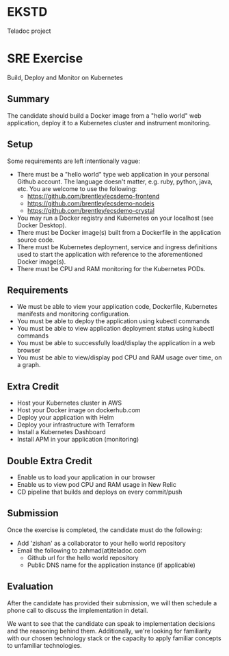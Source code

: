 # EKSTD
Teladoc project
# SRE Exercise
Build, Deploy and Monitor on Kubernetes

## Summary

The candidate should build a Docker image from a "hello world" web application, deploy it to a Kubernetes cluster and instrument monitoring.

## Setup
Some requirements are left intentionally vague:

  * There must be a "hello world" type web application in your personal Github account. The language doesn't matter, e.g. ruby, python, java, etc. You are welcome to use the following:
    * https://github.com/brentley/ecsdemo-frontend
    * https://github.com/brentley/ecsdemo-nodejs
    * https://github.com/brentley/ecsdemo-crystal
  * You may run a Docker registry and Kubernetes on your localhost (see Docker Desktop).
  * There must be Docker image(s) built from a Dockerfile in the application source code.
  * There must be Kubernetes deployment, service and ingress definitions used to start the application with reference to the aforementioned Docker image(s).
  * There must be CPU and RAM monitoring for the Kubernetes PODs.

## Requirements
  * We must be able to view your application code, Dockerfile, Kubernetes manifests and monitoring configuration.
  * You must be able to deploy the application using kubectl commands
  * You must be able to view application deployment status using kubectl commands
  * You must be able to successfully load/display the application in a web browser
  * You must be able to view/display pod CPU and RAM usage over time, on a graph.

## Extra Credit
  * Host your Kubernetes cluster in AWS
  * Host your Docker image on dockerhub.com
  * Deploy your application with Helm
  * Deploy your infrastructure with Terraform
  * Install a Kubernetes Dashboard
  * Install APM in your application (monitoring)

## Double Extra Credit
  * Enable us to load your application in our browser
  * Enable us to view pod CPU and RAM usage in New Relic
  * CD pipeline that builds and deploys on every commit/push

## Submission
Once the exercise is completed, the candidate must do the following:

 * Add 'zishan' as a collaborator to your hello world repository
 * Email the following to zahmad(at)teladoc.com
   * Github url for the hello world repository
   * Public DNS name for the application instance (if applicable)

## Evaluation
After the candidate has provided their submission, we will then schedule a phone call to discuss the implementation in detail.

We want to see that the candidate can speak to implementation decisions and the reasoning behind them. Additionally, we're looking for familiarity with our chosen technology stack or the capacity to apply familiar concepts to unfamiliar technologies.
